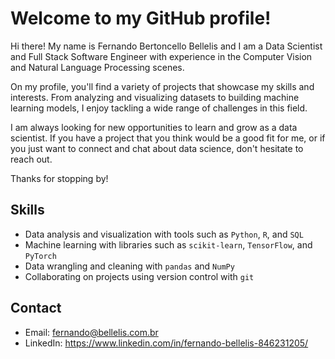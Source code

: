 # Welcome to my GitHub profile!

Hi there! My name is Fernando Bertoncello Bellelis and I am a Data Scientist and Full Stack Software Engineer with experience in the Computer Vision and Natural Language Processing scenes.

On my profile, you'll find a variety of projects that showcase my skills and interests. From analyzing and visualizing datasets to building machine learning models, I enjoy tackling a wide range of challenges in this field.

I am always looking for new opportunities to learn and grow as a data scientist. If you have a project that you think would be a good fit for me, or if you just want to connect and chat about data science, don't hesitate to reach out.

Thanks for stopping by!

## Skills

- Data analysis and visualization with tools such as `Python`, `R`, and `SQL`
- Machine learning with libraries such as `scikit-learn`, `TensorFlow`, and `PyTorch`
- Data wrangling and cleaning with `pandas` and `NumPy`
- Collaborating on projects using version control with `git`


## Contact

- Email: fernando@bellelis.com.br
- LinkedIn: https://www.linkedin.com/in/fernando-bellelis-846231205/


